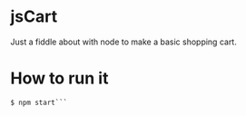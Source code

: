jsCart
======

Just a fiddle about with node to make a basic shopping cart.


How to run it
=============

```$ npm install
$ npm start```
